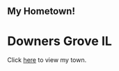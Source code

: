 ## My Hometown!
# **Downers Grove IL**
Click [here](https://patch.com/img/cdn20/users/20673003/20171109/113017/styles/raw/public/processed_images/downers_grove_46-1510245008-6624.jpg) to view my town.
